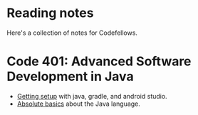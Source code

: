 # Reading notes

Here's a collection of notes for Codefellows.

# Code 401: Advanced Software Development in Java

- [Getting setup](setup.md) with java, gradle, and android studio.
- [Absolute basics](basics.md) about the Java language.


